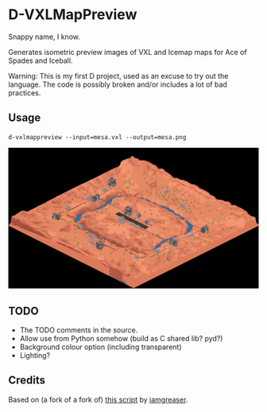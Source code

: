 D-VXLMapPreview
===============

Snappy name, I know.

Generates isometric preview images of VXL and Icemap maps for Ace of Spades and Iceball.

Warning: This is my first D project, used as an excuse to try out the language.
The code is possibly broken and/or includes a lot of bad practices.

Usage
----

    d-vxlmappreview --input=mesa.vxl --output=mesa.png

![Preview image for mesa.vxl](docs/images/mesa.png)

TODO
----

 * The TODO comments in the source.
 * Allow use from Python somehow (build as C shared lib? pyd?)
 * Background colour option (including transparent)
 * Lighting?


Credits
-------

Based on (a fork of a fork of) [this script](https://gist.github.com/iamgreaser/4709760) by [iamgreaser](https://github.com/iamgreaser).